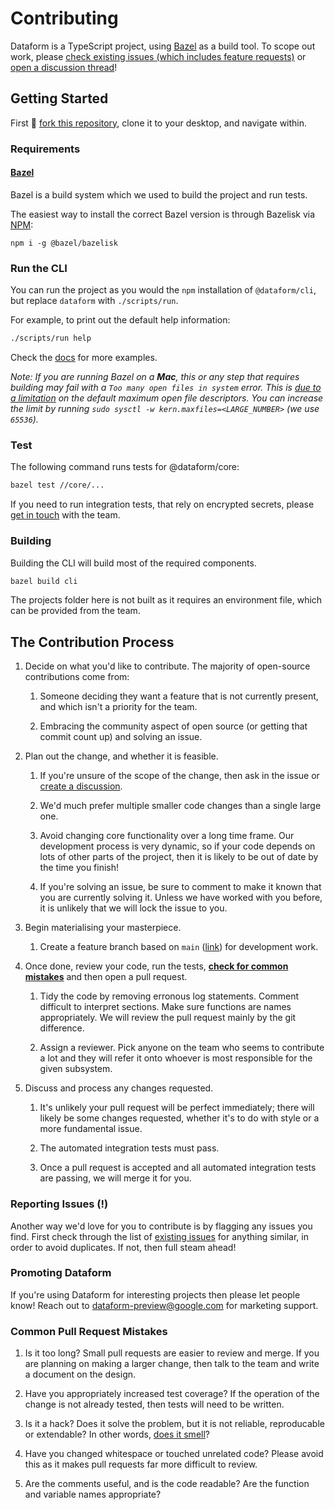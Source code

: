 # Contributing

Dataform is a TypeScript project, using [Bazel](https://bazel.build) as a build tool. To scope out work, please [check existing issues (which includes feature requests)](https://github.com/dataform-co/dataform/issues) or [open a discussion thread](https://github.com/dataform-co/dataform/discussions)!

## Getting Started

First :fork_and_knife: [fork this repository](https://github.com/dataform-co/dataform/fork), clone it to your desktop, and navigate within.

### Requirements

#### [Bazel](https://bazel.build)

Bazel is a build system which we used to build the project and run tests.

The easiest way to install the correct Bazel version is through Bazelisk via [NPM](https://nodejs.org/en/download/):

```
npm i -g @bazel/bazelisk
```

### Run the CLI

You can run the project as you would the `npm` installation of `@dataform/cli`, but replace `dataform` with `./scripts/run`.

For example, to print out the default help information:

```bash
./scripts/run help
```

Check the [docs](https://cloud.google.com/dataform/docs/reference/dataform-cli-reference) for more examples.

_Note: If you are running Bazel on a **Mac**, this or any step that requires building may fail with a `Too many open files in system` error. This is [due to a limitation](https://github.com/angular/angular-bazel-example/issues/178) on the default maximum open file descriptors. You can increase the limit by running `sudo sysctl -w kern.maxfiles=<LARGE_NUMBER>` (we use `65536`)._

### Test

The following command runs tests for @dataform/core:

```bash
bazel test //core/...
```

If you need to run integration tests, that rely on encrypted secrets, please [get in touch](mailto:opensource@dataform.co) with the team.

### Building

Building the CLI will build most of the required components.

```bash
bazel build cli
```

The projects folder here is not built as it requires an environment file, which can be provided from the team.

## The Contribution Process

1. Decide on what you'd like to contribute. The majority of open-source contributions come from:

   1. Someone deciding they want a feature that is not currently present, and which isn't a priority for the team.

   1. Embracing the community aspect of open source (or getting that commit count up) and solving an issue.

1. Plan out the change, and whether it is feasible.

   1. If you're unsure of the scope of the change, then ask in the issue or [create a discussion](https://github.com/dataform-co/dataform/discussions).

   1. We'd much prefer multiple smaller code changes than a single large one.

   1. Avoid changing core functionality over a long time frame. Our development process is very dynamic, so if your code depends on lots of other parts of the project, then it is likely to be out of date by the time you finish!

   1. If you're solving an issue, be sure to comment to make it known that you are currently solving it. Unless we have worked with you before, it is unlikely that we will lock the issue to you.

1. Begin materialising your masterpiece.

   1. Create a feature branch based on `main` ([link](https://github.com/dataform-co/dataform/tree/main)) for development work.

1. Once done, review your code, run the tests, **[check for common mistakes](#common-pull-request-mistakes)** and then open a pull request.

   1. Tidy the code by removing erronous log statements. Comment difficult to interpret sections. Make sure functions are names appropriately. We will review the pull request mainly by the git difference.

   1. Assign a reviewer. Pick anyone on the team who seems to contribute a lot and they will refer it onto whoever is most responsible for the given subsystem.

1. Discuss and process any changes requested.

   1. It's unlikely your pull request will be perfect immediately; there will likely be some changes requested, whether it's to do with style or a more fundamental issue.

   1. The automated integration tests must pass.

   1. Once a pull request is accepted and all automated integration tests are passing, we will merge it for you.

### Reporting Issues (!)

Another way we'd love for you to contribute is by flagging any issues you find. First check through the list of [existing issues](https://github.com/dataform-co/dataform/issues) for anything similar, in order to avoid duplicates. If not, then full steam ahead!

### Promoting Dataform

If you're using Dataform for interesting projects then please let people know! Reach out to [dataform-preview@google.com](dataform-preview@google.com) for marketing support.

### Common Pull Request Mistakes

1. Is it too long? Small pull requests are easier to review and merge. If you are planning on making a larger change, then talk to the team and write a document on the design.

1. Have you appropriately increased test coverage? If the operation of the change is not already tested, then tests will need to be written.

1. Is it a hack? Does it solve the problem, but it is not reliable, reproducable or extendable? In other words, [does it smell](https://en.wikipedia.org/wiki/Code_smell)?

1. Have you changed whitespace or touched unrelated code? Please avoid this as it makes pull requests far more difficult to review.

1. Are the comments useful, and is the code readable? Are the function and variable names appropriate?
